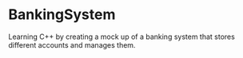 # BankingSystem
Learning C++ by creating a mock up of a banking system that stores different accounts and manages them.
